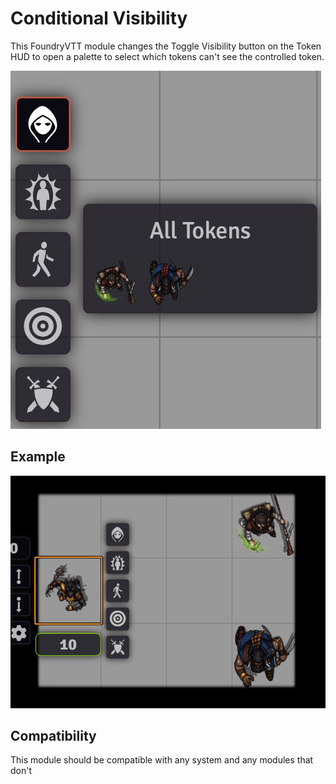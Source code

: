 # Conditional Visibility

This FoundryVTT module changes the Toggle Visibility button on the Token HUD to open a palette to select which tokens can't see the controlled token.

![](https://raw.githubusercontent.com/mclemente/conditional-visibility/refs/heads/main/media/Example%201.jpg)

## Example


![](https://raw.githubusercontent.com/mclemente/conditional-visibility/refs/heads/main/media/Example%202.gif)


## Compatibility

This module should be compatible with any system and any modules that don't
